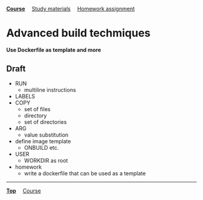 **[Course](../README.md)**
&emsp;[Study materials](#study-materials)
&emsp;[Homework assignment](./homework/README.md)

# Advanced build techmiques

**Use Dockerfile as template and more**

## Draft
- RUN
  - multiline instructions
- LABELS
- COPY
  - set of files
  - directory
  - set of directories
- ARG
  - value substitution
- define image template
  - ONBUILD etc.
- USER
  - WORKDIR as root
- homework
  - write a dockerfile that can be used as a template

---
**[Top](#)**
&emsp;[Course](/README.md)
